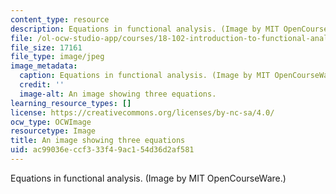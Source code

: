 ```yaml
---
content_type: resource
description: Equations in functional analysis. (Image by MIT OpenCourseWare.)
file: /ol-ocw-studio-app/courses/18-102-introduction-to-functional-analysis-spring-2009/ac99036eccf333f49ac154d36d2af581_18-102s09.jpg
file_size: 17161
file_type: image/jpeg
image_metadata:
  caption: Equations in functional analysis. (Image by MIT OpenCourseWare.)
  credit: ''
  image-alt: An image showing three equations.
learning_resource_types: []
license: https://creativecommons.org/licenses/by-nc-sa/4.0/
ocw_type: OCWImage
resourcetype: Image
title: An image showing three equations
uid: ac99036e-ccf3-33f4-9ac1-54d36d2af581
---
```

Equations in functional analysis. (Image by MIT OpenCourseWare.)